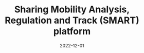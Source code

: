 ---
title: "Sharing Mobility Analysis, Regulation and Track (SMART) platform"
collection: project
type: "Undergraduate course"
permalink: /teaching/project-1
venue: "University 1, Department"
date: 2022-12-01
location: "City, Country"
---